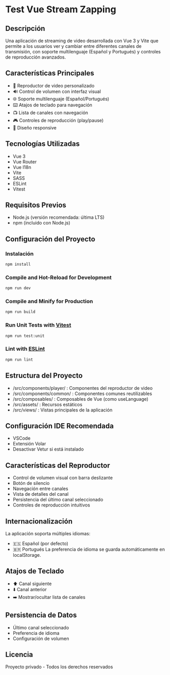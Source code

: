 # Test Vue Stream Zapping

## Descripción

Una aplicación de streaming de video desarrollada con Vue 3 y Vite que permite a los usuarios ver y cambiar entre diferentes canales de transmisión, con soporte multilenguaje (Español y Portugués) y controles de reproducción avanzados.

## Características Principales

- 🎥 Reproductor de video personalizado
- 🔊 Control de volumen con interfaz visual
- 🌐 Soporte multilenguaje (Español/Portugués)
- ⌨️ Atajos de teclado para navegación
- 📺 Lista de canales con navegación
- 🎮 Controles de reproducción (play/pause)
- 📱 Diseño responsive

## Tecnologías Utilizadas

- Vue 3
- Vue Router
- Vue I18n
- Vite
- SASS
- ESLint
- Vitest

## Requisitos Previos

- Node.js (versión recomendada: última LTS)
- npm (incluido con Node.js)

## Configuración del Proyecto

### Instalación

```sh
npm install
```

### Compile and Hot-Reload for Development

```sh
npm run dev
```

### Compile and Minify for Production

```sh
npm run build
```

### Run Unit Tests with [Vitest](https://vitest.dev/)

```sh
npm run test:unit
```

### Lint with [ESLint](https://eslint.org/)

```sh
npm run lint
```

## Estructura del Proyecto

- /src/components/player/ : Componentes del reproductor de video
- /src/components/common/ : Componentes comunes reutilizables
- /src/composables/ : Composables de Vue (como useLanguage)
- /src/assets/ : Recursos estáticos
- /src/views/ : Vistas principales de la aplicación

## Configuración IDE Recomendada

- VSCode
- Extensión Volar
- Desactivar Vetur si está instalado

## Características del Reproductor

- Control de volumen visual con barra deslizante
- Botón de silencio
- Navegación entre canales
- Vista de detalles del canal
- Persistencia del último canal seleccionado
- Controles de reproducción intuitivos

## Internacionalización

La aplicación soporta múltiples idiomas:

- 🇪🇸 Español (por defecto)
- 🇧🇷 Portugués
  La preferencia de idioma se guarda automáticamente en localStorage.

## Atajos de Teclado

- ⬆️ Canal siguiente
- ⬇️ Canal anterior
- ➡️ Mostrar/ocultar lista de canales

## Persistencia de Datos

- Último canal seleccionado
- Preferencia de idioma
- Configuración de volumen

## Licencia

Proyecto privado - Todos los derechos reservados
